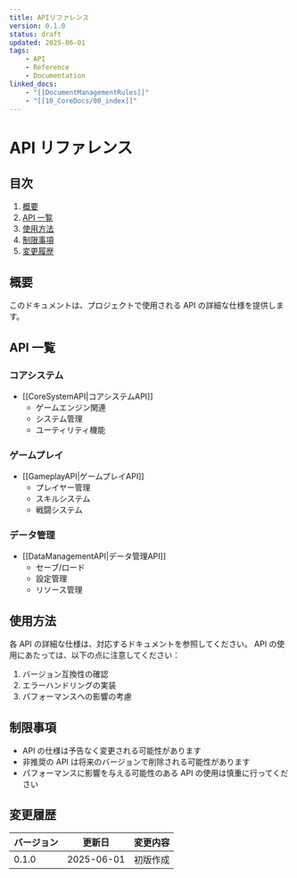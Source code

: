 ```yaml
---
title: APIリファレンス
version: 0.1.0
status: draft
updated: 2025-06-01
tags:
    - API
    - Reference
    - Documentation
linked_docs:
    - "[[DocumentManagementRules]]"
    - "[[10_CoreDocs/00_index]]"
---
```


# API リファレンス

## 目次

1. [概要](#概要)
2. [API 一覧](#api一覧)
3. [使用方法](#使用方法)
4. [制限事項](#制限事項)
5. [変更履歴](#変更履歴)

## 概要

このドキュメントは、プロジェクトで使用される API の詳細な仕様を提供します。

## API 一覧

### コアシステム

-   [[CoreSystemAPI|コアシステムAPI]]
    -   ゲームエンジン関連
    -   システム管理
    -   ユーティリティ機能

### ゲームプレイ

-   [[GameplayAPI|ゲームプレイAPI]]
    -   プレイヤー管理
    -   スキルシステム
    -   戦闘システム

### データ管理

-   [[DataManagementAPI|データ管理API]]
    -   セーブ/ロード
    -   設定管理
    -   リソース管理

## 使用方法

各 API の詳細な仕様は、対応するドキュメントを参照してください。
API の使用にあたっては、以下の点に注意してください：

1. バージョン互換性の確認
2. エラーハンドリングの実装
3. パフォーマンスへの影響の考慮

## 制限事項

-   API の仕様は予告なく変更される可能性があります
-   非推奨の API は将来のバージョンで削除される可能性があります
-   パフォーマンスに影響を与える可能性のある API の使用は慎重に行ってください

## 変更履歴

| バージョン | 更新日     | 変更内容 |
| ---------- | ---------- | -------- |
| 0.1.0      | 2025-06-01 | 初版作成 |
